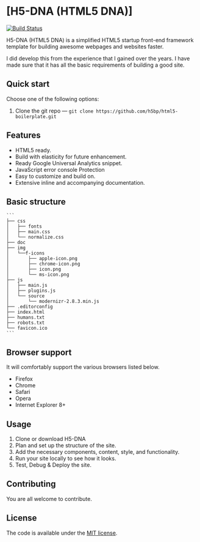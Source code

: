 # [H5-DNA (HTML5 DNA)]

[![Build Status](https://travis-ci.org/h5bp/html5-boilerplate.svg)](https://travis-ci.org/h5bp/html5-boilerplate)


H5-DNA (HTML5 DNA) is a simplified HTML5 startup front-end framework template for building awesome webpages
and websites faster.

I did develop this from the experience that I gained over the years. I have made
sure that it has all the basic requirements of building a good site.

## Quick start

Choose one of the following options:

1.  Clone the git repo — `git clone
   https://github.com/h5bp/html5-boilerplate.git`


## Features

* HTML5 ready.
* Build with elasticity for future enhancement.
* Ready Google Universal Analytics snippet.
* JavaScript error console Protection
* Easy to customize and build on.
* Extensive inline and accompanying documentation.

## Basic structure
    ```
    ├── css
    │   ├── fonts
    │   ├── main.css
    │   └── normalize.css
    ├── doc
    ├── img
    │   └──f-icons
    │       ├── apple-icon.png
    │       ├── chrome-icon.png
    │       ├── icon.png
    │       └── ms-icon.png
    ├── js
    │   ├── main.js
    │   ├── plugins.js
    │   └── source
    │       └── modernizr-2.8.3.min.js
    ├── .editorconfig
    ├── index.html
    ├── humans.txt
    ├── robots.txt
    └── favicon.ico
    ```


## Browser support

It will comfortably support the various browsers listed below.
* Firefox
* Chrome
* Safari
* Opera
* Internet Explorer 8+


## Usage

1. Clone or download H5-DNA
2. Plan and set up the structure of the site.
3. Add the necessary components, content, style, and functionality.
4. Run your site locally to see how it looks.
5. Test, Debug & Deploy the site.


## Contributing

You are all welcome to contribute.


## License

The code is available under the [MIT license](LICENSE.txt).
